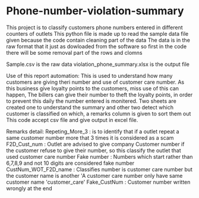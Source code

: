 # Phone-number-violation-summary
This project is to classify customers phone numbers entered in different counters of outlets
This python file is made up to read the sample data file given because the code contain cleaning part of the data
The data is in the raw format that it just as dowloaded from the software so first in the code there will be some removal part of the rows and clomns

Sample.csv is the raw data
violation_phone_summary.xlsx is the output file

Use of this report automation:
This is used to understand how many customers are giving theri number and use of customer care number.
As this business give loyalty points to the customers, miss use of this can happen, The billers can give their number to theft the loyalty points, in order to prevent this daily the number entered is monitered.
Two sheets are created one to understand the summary and other two detect which customer is classified on which, a remarks column is given to sort them out
This code accept csv file and give output in excel file.

Remarks detail:
Repeting_More_3 : is to identify that if a outlet repeat a same customer number more that 3 times it is considered as a scam
F2D_Cust_num : Outlet are advised to give company Customer number if the customer refuse to give their number, so this classify the outlet that used customer care number
Fake number : Numbers which start rather than 6,7,8,9 and not 10 digits are considered fake number
CustNum_WOT_F2D_name : Classifies number is customer care number but the customer name is another 'A customer care number only have same customer name 'customer_care'
Fake_CustNum : Customer number written wrongly at the end
